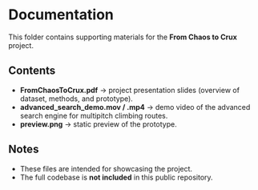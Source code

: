 # Documentation

This folder contains supporting materials for the **From Chaos to Crux** project.

## Contents
- **FromChaosToCrux.pdf** → project presentation slides (overview of dataset, methods, and prototype).  
- **advanced_search_demo.mov / .mp4** → demo video of the advanced search engine for multipitch climbing routes.  
- **preview.png** → static preview of the prototype.  

## Notes
- These files are intended for showcasing the project.  
- The full codebase is **not included** in this public repository.  
